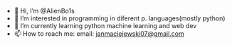 - 👋 Hi, I’m @AlienBo1s
- 👀 I’m interested in programming in diferent p. languages(mostly python)
- 🌱 I’m currently learning python machine learning and web dev
- 📫 How to reach me: email: janmaciejewski07@gmail.com

<!---
AlienBo1s/AlienBo1s is a ✨ special ✨ repository because its `README.md` (this file) appears on your GitHub profile.
You can click the Preview link to take a look at your changes.
--->
